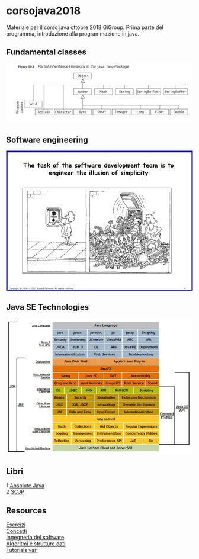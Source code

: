 # corsojava2018
Materiale per il corso java ottobre 2018 GiGroup.
Prima parte del programma, introduzione alla programmazione in java.

## Fundamental classes
![alt text](javalang.png "Java Lang")

## Software engineering
![alt text](illusion.jpg "Illusion")

## Java SE Technologies
![javaTech](jse.jpg "Java SE Technologies")
 
## Libri
 1 [Absolute Java](https://drive.google.com/open?id=0B4b1SH9ZbeKnRFhhQVpnejRXS2s)  
 2 [SCJP](https://drive.google.com/open?id=0B4b1SH9ZbeKndnlVa2RKLXQ2clE)  

## Resources  
 [Esercizi](esercizi.md)  
 [Concetti](concetti.md)  
 [Ingegneria del software](http://sweng.web.cs.unibo.it/?page_id=856)   
 [Algoritmi e strutture dati](http://www.cs.unibo.it/~donat/alg.html)  
 [Tutorials vari](http://www.vogella.com/tutorials/)   

 
 